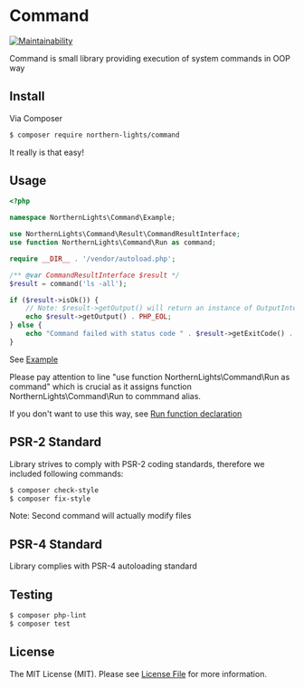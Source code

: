 Command
=======================
[![Maintainability](https://api.codeclimate.com/v1/badges/cf94b4855058501299fc/maintainability)](https://codeclimate.com/github/N0rthernL1ghts/Command/maintainability)

Command is small library providing execution of system commands in OOP way

## Install

Via Composer

``` bash
$ composer require northern-lights/command
```
It really is that easy!

## Usage
``` php
<?php

namespace NorthernLights\Command\Example;

use NorthernLights\Command\Result\CommandResultInterface;
use function NorthernLights\Command\Run as command;

require __DIR__ . '/vendor/autoload.php';

/** @var CommandResultInterface $result */
$result = command('ls -all');

if ($result->isOk()) {
    // Note: $result->getOutput() will return an instance of OutputInterface which implements __toString()
    echo $result->getOutput() . PHP_EOL;
} else {
    echo "Command failed with status code " . $result->getExitCode() . PHP_EOL;
}
```
See [Example](example.php)

Please pay attention to line "use function NorthernLights\Command\Run as command" which is crucial as it assigns function NorthernLights\Command\Run to commmand alias.

If you don't want to use this way, see [Run function declaration](src/Run.php)

## PSR-2 Standard
Library strives to comply with PSR-2 coding standards, therefore we included following commands:
``` bash
$ composer check-style
$ composer fix-style
```
Note: Second command will actually modify files

## PSR-4 Standard
Library complies with PSR-4 autoloading standard

## Testing

``` bash
$ composer php-lint
$ composer test
```

## License

The MIT License (MIT). Please see [License File](LICENSE) for more information.


